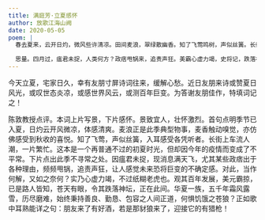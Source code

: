 ```yaml
---
title: 满庭芳·立夏感怀
author: 放歌江海山阙
date: 2020-05-05
poem: |
  春去夏来，云开日灼，微风些许清凉。田间麦浪，翠绿散幽香。知了飞莺鸣树，声似丝簧。长街车接踵，人来人往，市井繁忙。

  思量。四月过，瘟君未捉，人类何方？政痞甩锅来，追责声狂。美霸心虚力竭，史将记，跌落神坛。吾华夏，人间正道，何惧饿苍狼！
---
```


今天立夏，宅家日久，幸有友朋寸屏诗词往来，缓解心愁。近日友朋来诗或赞夏日风光，或叹世态炎凉，或感世界风云，或测百年巨变。为答谢友朋佳作，特填词记之！

陈敦教授点评。本词上片写景，下片感怀。景致宜人，壮怀激烈。首句点明季节已入夏，日灼云开风微凉，体感清爽。麦浪正是此季典型物事，麦香触动嗅觉，亦仿佛感受到秋收的喜悦。知了飞莺，声似丝簧，入耳感受各凭听者。长街上车流人潮，一片繁忙。这本是一个再普通不过的初夏时光，但却因今年的疫情而变成了不平常。下片点出此季不寻常之处。因瘟君未捉，现消息满天飞，尤其某些政痞出于各种理由，频频甩锅，追责声狂，让人感觉未来恐将巨变的不确定感。对此，当作何解，又如之奈何？实乃心虚力竭，不过纸糊老虎也。观其百年发展，美元霸掠，已是路人皆知，苍天有眼，令其跌落神坛，正在此间。华夏一族，五千年霜风露雪，历尽磨难，始终秉持善良、勤恳、包容之人间正道，何惧饥饿之苍狼？正如歌中耳熟能详之句：朋友来了有好酒，若是那豺狼来了，迎接它的有猎枪！
